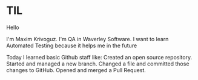 # TIL

Hello

I'm Maxim Krivoguz. I'm QA in Waverley Software. I want to learn Automated Testing because it helps me in the future

Today I learned basic Github staff like:
Created an open source repository.
Started and managed a new branch.
Changed a file and committed those changes to GitHub.
Opened and merged a Pull Request.
